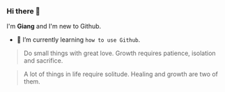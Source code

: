 ### Hi there 👋

I'm **Giang** and I'm new to Github. 

<!-- 🔭 I’m currently working on ... 
- 👯 I’m looking to collaborate on ...
- 🤔 I’m looking for help with ...
- 💬 Ask me about ...
- 📫 How to reach me: ...
- 😄 Pronouns: ...
- ⚡ Fun fact: ...
-->

- 🌱 I’m currently learning `how to use Github`.

> Do small things with great love.
> Growth requires patience, isolation and sacrifice.

> A lot of things in life require solitude.
> Healing and growth are two of them.

